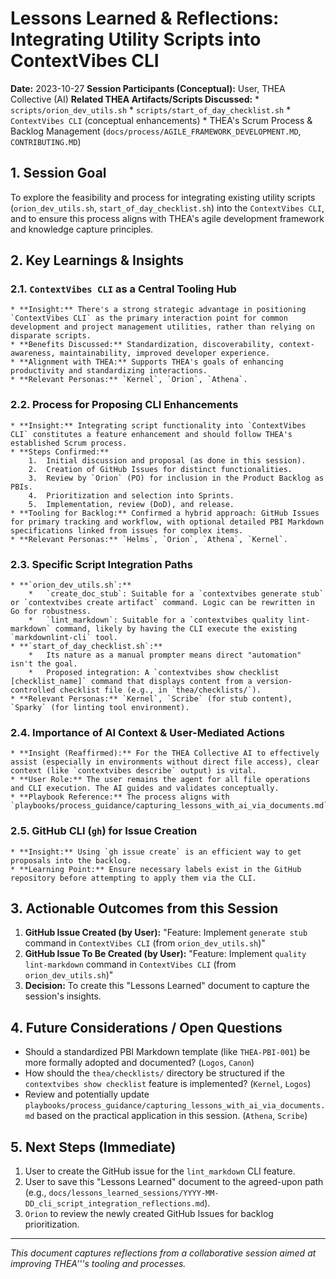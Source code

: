 # Lessons Learned & Reflections: Integrating Utility Scripts into ContextVibes CLI

**Date:** 2023-10-27
**Session Participants (Conceptual):** User, THEA Collective (AI)
**Related THEA Artifacts/Scripts Discussed:**
    * `scripts/orion_dev_utils.sh`
    * `scripts/start_of_day_checklist.sh`
    * `ContextVibes CLI` (conceptual enhancements)
    * THEA's Scrum Process & Backlog Management (`docs/process/AGILE_FRAMEWORK_DEVELOPMENT.MD`, `CONTRIBUTING.MD`)

## 1. Session Goal

To explore the feasibility and process for integrating existing utility scripts (`orion_dev_utils.sh`, `start_of_day_checklist.sh`) into the `ContextVibes CLI`, and to ensure this process aligns with THEA's agile development framework and knowledge capture principles.

## 2. Key Learnings & Insights

### 2.1. `ContextVibes CLI` as a Central Tooling Hub
    * **Insight:** There's a strong strategic advantage in positioning `ContextVibes CLI` as the primary interaction point for common development and project management utilities, rather than relying on disparate scripts.
    * **Benefits Discussed:** Standardization, discoverability, context-awareness, maintainability, improved developer experience.
    * **Alignment with THEA:** Supports THEA's goals of enhancing productivity and standardizing interactions.
    * **Relevant Personas:** `Kernel`, `Orion`, `Athena`.

### 2.2. Process for Proposing CLI Enhancements
    * **Insight:** Integrating script functionality into `ContextVibes CLI` constitutes a feature enhancement and should follow THEA's established Scrum process.
    * **Steps Confirmed:**
        1.  Initial discussion and proposal (as done in this session).
        2.  Creation of GitHub Issues for distinct functionalities.
        3.  Review by `Orion` (PO) for inclusion in the Product Backlog as PBIs.
        4.  Prioritization and selection into Sprints.
        5.  Implementation, review (DoD), and release.
    * **Tooling for Backlog:** Confirmed a hybrid approach: GitHub Issues for primary tracking and workflow, with optional detailed PBI Markdown specifications linked from issues for complex items.
    * **Relevant Personas:** `Helms`, `Orion`, `Athena`, `Kernel`.

### 2.3. Specific Script Integration Paths
    * **`orion_dev_utils.sh`:**
        *   `create_doc_stub`: Suitable for a `contextvibes generate stub` or `contextvibes create artifact` command. Logic can be rewritten in Go for robustness.
        *   `lint_markdown`: Suitable for a `contextvibes quality lint-markdown` command, likely by having the CLI execute the existing `markdownlint-cli` tool.
    * **`start_of_day_checklist.sh`:**
        *   Its nature as a manual prompter means direct "automation" isn't the goal.
        *   Proposed integration: A `contextvibes show checklist [checklist_name]` command that displays content from a version-controlled checklist file (e.g., in `thea/checklists/`).
    * **Relevant Personas:** `Kernel`, `Scribe` (for stub content), `Sparky` (for linting tool environment).

### 2.4. Importance of AI Context & User-Mediated Actions
    * **Insight (Reaffirmed):** For the THEA Collective AI to effectively assist (especially in environments without direct file access), clear context (like `contextvibes describe` output) is vital.
    * **User Role:** The user remains the agent for all file operations and CLI execution. The AI guides and validates conceptually.
    * **Playbook Reference:** The process aligns with `playbooks/process_guidance/capturing_lessons_with_ai_via_documents.md`.

### 2.5. GitHub CLI (`gh`) for Issue Creation
    * **Insight:** Using `gh issue create` is an efficient way to get proposals into the backlog.
    * **Learning Point:** Ensure necessary labels exist in the GitHub repository before attempting to apply them via the CLI.

## 3. Actionable Outcomes from this Session

1.  **GitHub Issue Created (by User):** "Feature: Implement `generate stub` command in `ContextVibes CLI` (from `orion_dev_utils.sh`)"
2.  **GitHub Issue To Be Created (by User):** "Feature: Implement `quality lint-markdown` command in `ContextVibes CLI` (from `orion_dev_utils.sh`)"
3.  **Decision:** To create this "Lessons Learned" document to capture the session's insights.

## 4. Future Considerations / Open Questions

*   Should a standardized PBI Markdown template (like `THEA-PBI-001`) be more formally adopted and documented? (`Logos`, `Canon`)
*   How should the `thea/checklists/` directory be structured if the `contextvibes show checklist` feature is implemented? (`Kernel`, `Logos`)
*   Review and potentially update `playbooks/process_guidance/capturing_lessons_with_ai_via_documents.md` based on the practical application in this session. (`Athena`, `Scribe`)

## 5. Next Steps (Immediate)

1.  User to create the GitHub issue for the `lint_markdown` CLI feature.
2.  User to save this "Lessons Learned" document to the agreed-upon path (e.g., `docs/lessons_learned_sessions/YYYY-MM-DD_cli_script_integration_reflections.md`).
3.  `Orion` to review the newly created GitHub Issues for backlog prioritization.

---
*This document captures reflections from a collaborative session aimed at improving THEA'\''s tooling and processes.*

